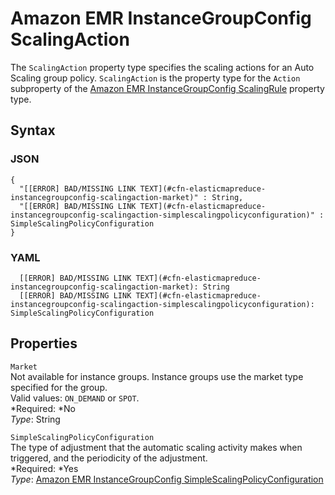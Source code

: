 # Amazon EMR InstanceGroupConfig ScalingAction<a name="aws-properties-elasticmapreduce-instancegroupconfig-scalingaction"></a>

The `ScalingAction` property type specifies the scaling actions for an Auto Scaling group policy\. `ScalingAction` is the property type for the `Action` subproperty of the [Amazon EMR InstanceGroupConfig ScalingRule](aws-properties-elasticmapreduce-instancegroupconfig-scalingrule.md) property type\.

## Syntax<a name="w3ab2c21c14d996b5"></a>

### JSON<a name="aws-properties-elasticmapreduce-instancegroupconfig-scalingaction-syntax.json"></a>

```
{
  "[[ERROR] BAD/MISSING LINK TEXT](#cfn-elasticmapreduce-instancegroupconfig-scalingaction-market)" : String,
  "[[ERROR] BAD/MISSING LINK TEXT](#cfn-elasticmapreduce-instancegroupconfig-scalingaction-simplescalingpolicyconfiguration)" : SimpleScalingPolicyConfiguration
}
```

### YAML<a name="aws-properties-elasticmapreduce-instancegroupconfig-scalingaction-syntax.yaml"></a>

```
  [[ERROR] BAD/MISSING LINK TEXT](#cfn-elasticmapreduce-instancegroupconfig-scalingaction-market): String
  [[ERROR] BAD/MISSING LINK TEXT](#cfn-elasticmapreduce-instancegroupconfig-scalingaction-simplescalingpolicyconfiguration): SimpleScalingPolicyConfiguration
```

## Properties<a name="w3ab2c21c14d996b7"></a>

`Market`  
Not available for instance groups\. Instance groups use the market type specified for the group\.  
Valid values: `ON_DEMAND` or `SPOT`\.  
*Required: *No  
*Type*: String

`SimpleScalingPolicyConfiguration`  
The type of adjustment that the automatic scaling activity makes when triggered, and the periodicity of the adjustment\.  
*Required: *Yes  
*Type*: [Amazon EMR InstanceGroupConfig SimpleScalingPolicyConfiguration](aws-properties-elasticmapreduce-instancegroupconfig-simplescalingpolicyconfiguration.md)